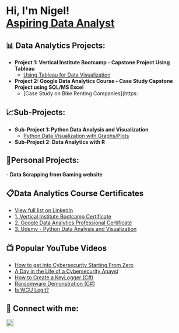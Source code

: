 <h1>Hi, I'm Nigel! <br/><a href="https://github.com/nigelninetee6/nigelninetee6.github.io">Aspiring Data Analyst</a>

<h2>📊 Data Analytics Projects:</h2>

- <b>Project 1: Vertical Institute Bootcamp - Capstone Project Using Tableau</b>
  - [Using Tableau for Data Visualization](https://github.com/nigelninetee6/Capstone-Project---Tableau#capstone-project---tableau)
- <b>Project 2: Google Data Analytics Course - Case Study Capstone Project using SQL/MS Excel</b>
  - [Case Study on Bike Renting Companies](https:
  
<h2>📈Sub-Projects:</h2>

- <b>Sub-Project 1: Python Data Analysis and Visualization</b>
  - [Python Data Visualization with Graphs/Plots](https://github.com/nigelninetee6/Heatmaps)
- <b>Sub-Project 2: Data Analytics with R</b>

<h2>📝Personal Projects:</h2>
 - <b>Data Scrapping from Gaming website</b>


<h2>📋Data Analytics Course Certificates</h2>

- [View full list on LinkedIn](https://www.linkedin.com/in/nigelim1996/)</b>
- [1. Vertical Institute Bootcamp Certificate](https://github.com/joshmadakor1/DecrypterPOC)
- [2. Google Data Analytics Professional Certificate](https://github.com/joshmadakor1/Key-Logger-With-Email)
- [3. Udemy - Python Data Analysis and Visualization](https://docs.google.com/document/d/e/2PACX-1vRA_Umhtk5oFW7pqCKN6ejbUjcFthbPFghBgs7ZDQBcT0lqVEQ2crSfbe18t4Ogg4vsOUmdUZKvz8HC/pub)
  

<h2>📺 Popular YouTube Videos</h2>

- [How to get into Cybersecurity Starting From Zero](https://www.youtube.com/watch?v=a83ASGn_V_s)
- [A Day in the Life of a Cybersecurity Anayst](https://www.youtube.com/watch?v=uHy3oM7NnoU)
- [How to Create a KeyLogger (C#)](https://www.youtube.com/watch?v=N-L9hklSlNk)
- [Ransomware Demonstration (C#)](https://www.youtube.com/watch?v=OfvdQeh79s0)
- [Is WGU Legit?](https://www.youtube.com/watch?v=E2MwRWxDBkA)

<h2> 🤳 Connect with me:</h2>

[<img align="left" alt="JoshMadakor | LinkedIn" width="22px" src="https://cdn.jsdelivr.net/npm/simple-icons@v3/icons/linkedin.svg" />][linkedin]

[linkedin]: https://www.linkedin.com/in/nigelim1996/

<!--
**joshmadakor1/joshmadakor1** is a ✨ _special_ ✨ repository because its `README.md` (this file) appears on your GitHub profile.

Here are some ideas to get you started:

- 🔭 I’m currently working on ...
- 🌱 I’m currently learning ...
- 👯 I’m looking to collaborate on ...
- 🤔 I’m looking for help with ...
- 💬 Ask me about ...
- 📫 How to reach me: ...
- 😄 Pronouns: ...
- ⚡ Fun fact: ...
-->
